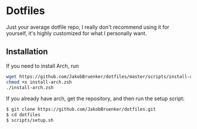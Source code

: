 Dotfiles
========

Just your average dotfile repo, I really don't recommend using it for yourself,
it's highly customized for what I personally want.

Installation
------------

If you need to install Arch, run

```bash
wget https://github.com/JakobBruenker/dotfiles/master/scripts/install-arch.zsh
chmod +x install-arch.zsh
./install-arch.zsh
```

If you already have arch, get the repository, and then run the setup script:

```bash
$ git clone https://github.com/JakobBruenker/dotfiles.git
$ cd dotfiles
$ scripts/setup.sh
```
